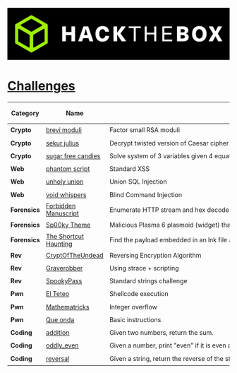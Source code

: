 <p align='center'>
  <img src='assets/logo_htb.png' alt="HTB">
</p>

# [__Challenges__](#challenges)
| Category | Name | <div style="width:760px">Objective</div> | Difficulty [⭐⭐⭐⭐⭐] |
|---------------|------------------------------------------------------------------------------------------|-------------------------------------------------------------------|-------------------------|
| **Crypto** | [brevi moduli](crypto/%5BVery%20Easy%5D%20brevi%20moduli) | Factor small RSA moduli | ⭐ |
| **Crypto** | [sekur julius](crypto/%5BVery%20Easy%5D%20sekur%20julius) | Decrypt twisted version of Caesar cipher | ⭐ |
| **Crypto** | [sugar free candies](crypto/%5BVery%20Easy%5D%20sugar%20free%20candies) | Solve system of 3 variables given 4 equations | ⭐ |
| **Web** | [phantom script](web/web_phantom_script) | Standard XSS | ⭐ |
| **Web** | [unholy union](web/web_unholy_union) | Union SQL Injection | ⭐ |
| **Web** | [void whispers](web/web_void_whispers) | Blind Command Injection | ⭐ |
| **Forensics** | [Forbidden Manuscript](forensics/%5BVery%20Easy%5D%20Forbidden%20Manuscript) | Enumerate HTTP stream and hex decode the flag | ⭐ |
| **Forensics** | [Sp00ky Theme](forensics/%5BVery%20Easy%5D%20Sp00ky%20Theme) | Malicious Plasma 6 plasmoid (widget) that executes rogue commands. | ⭐ |
| **Forensics** | [The Shortcut Haunting](forensics/%5BVery%20Easy%5D%20The%20Shortcut%20Haunting) | Find the payload embedded in an lnk file and decoding it using base64. | ⭐ |
| **Rev** | [CryptOfTheUndead](rev/%5BVery%20Easy%5D%20CryptOfTheUndead) | Reversing Encryption Algorithm | ⭐ |
| **Rev** | [Graverobber](rev/%5BVery%20Easy%5D%20Graverobber) | Using strace + scripting | ⭐ |
| **Rev** | [SpookyPass](rev/%5BVery%20Easy%5D%20SpookyPass) | Standard strings challenge | ⭐ |
| **Pwn** | [El Teteo](pwn/%5BVery%20Easy%5D%20El%20Teteo) | Shellcode execution | ⭐ |
| **Pwn** | [Mathematricks](pwn/%5BVery%20Easy%5D%20Mathematricks) | Integer overflow | ⭐ |
| **Pwn** | [Que onda](pwn/%5BVery%20Easy%5D%20Que%20onda) | Basic instructions | ⭐ |
| **Coding** | [addition](coding/%5BVery%20Easy%5D%20addition) | Given two numbers, return the sum. | ⭐ |
| **Coding** | [oddly_even](coding/%5BVery%20Easy%5D%20oddly_even) | Given a number, print "even" if it is even and "odd" if it is odd. | ⭐ |
| **Coding** | [reversal](coding/%5BVery%20Easy%5D%20reversal) | Given a string, return the reverse of the string. | ⭐ |